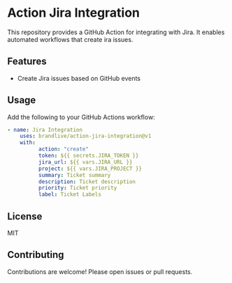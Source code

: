 # Action Jira Integration

This repository provides a GitHub Action for integrating with Jira. It enables automated workflows that create ira issues.

## Features

- Create Jira issues based on GitHub events

## Usage

Add the following to your GitHub Actions workflow:

```yaml
- name: Jira Integration
    uses: brandlive/action-jira-integration@v1
    with:
          action: "create"
          token: ${{ secrets.JIRA_TOKEN }} 
          jira_url: ${{ vars.JIRA_URL }}
          project: ${{ vars.JIRA_PROJECT }}
          summary: Ticket summary
          description: Ticket description
          priority: Ticket priority 
          label: Ticket Labels
```

## License

MIT

## Contributing

Contributions are welcome! Please open issues or pull requests.
